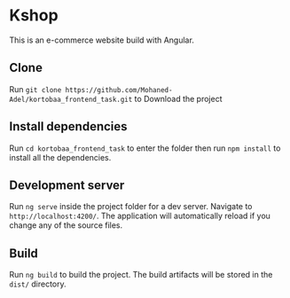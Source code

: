 # Kshop

This is an e-commerce website build with Angular.

## Clone

Run `git clone https://github.com/Mohaned-Adel/kortobaa_frontend_task.git` to Download the project

## Install dependencies

Run `cd kortobaa_frontend_task` to enter the folder then run `npm install` to install all the dependencies.

## Development server

Run `ng serve` inside the project folder for a dev server. Navigate to `http://localhost:4200/`. The application will automatically reload if you change any of the source files.

## Build

Run `ng build` to build the project. The build artifacts will be stored in the `dist/` directory.

